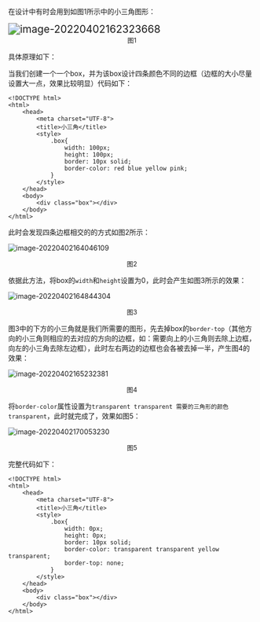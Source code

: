 在设计中有时会用到如图1所示中的小三角图形：

<img src="C:\Users\25493\Desktop\image-20220402162323668.png" alt="image-20220402162323668" style="zoom:150%;" />

<center><font size="2">图1</font></center>

具体原理如下：

当我们创建一个一个box，并为该box设计四条颜色不同的边框（边框的大小尽量设置大一点，效果比较明显）代码如下：

```/
<!DOCTYPE html>
<html>
	<head>
		<meta charset="UTF-8">
		<title>小三角</title>
		<style>
			.box{
				width: 100px;
				height: 100px;
				border: 10px solid;
				border-color: red blue yellow pink;
			}
		</style>
	</head>
	<body>
		<div class="box"></div>
	</body>
</html>
```

此时会发现四条边框相交的的方式如图2所示：

![image-20220402164046109](C:\Users\25493\Desktop\前端\小三角.assets\image-20220402164046109.png)

<center><font size="2">图2</font></center>

依据此方法，将box的`width`和`height`设置为0，此时会产生如图3所示的效果：

![image-20220402164844304](C:\Users\25493\Desktop\前端\小三角.assets\image-20220402164844304.png)

<center><font size="2">图3</font></center>

图3中的下方的小三角就是我们所需要的图形，先去掉box的`border-top`（其他方向的小三角则相应的去对应的方向的边框，如：需要向上的小三角则去除上边框，向左的小三角去除左边框），此时左右两边的边框也会各被去掉一半，产生图4的效果：

![image-20220402165232381](C:\Users\25493\Desktop\前端\小三角.assets\image-20220402165232381.png)

<center><font size="2">图4</font></center>

将`border-color`属性设置为`transparent transparent 需要的三角形的颜色 transparent`，此时就完成了，效果如图5：

![image-20220402170053230](C:\Users\25493\Desktop\前端\小三角.assets\image-20220402170053230.png)

<center><font size="2">图5</font></center>

完整代码如下：

```/
<!DOCTYPE html>
<html>
	<head>
		<meta charset="UTF-8">
		<title>小三角</title>
		<style>
			.box{
				width: 0px;
				height: 0px;
				border: 10px solid;
				border-color: transparent transparent yellow transparent;
				border-top: none;
			}
		</style>
	</head>
	<body>
		<div class="box"></div>
	</body>
</html>
```